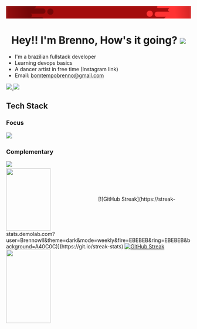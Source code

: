 <img src="https://github.com/Brennowll/Brennowll/blob/main/images/RedBanner.png">

<h1 align="center">
  Hey!! I'm Brenno, How's it going? 
  <img height="40" src="https://emoji.gg/assets/emoji/7333-parrotdance.gif">
</h1>

- I'm a brazilian fullstack developer
- Learning devops basics
- A dancer artist in free time (Instagram link)
- Email: bomtempobrenno@gmail.com



<a href="https://www.linkedin.com/in/brenno-bomtempo/">
  <img src="https://skillicons.dev/icons?i=linkedin&perline=14" />
</a>
<a href="https://www.instagram.com/brennowll/">
  <img src="https://skillicons.dev/icons?i=instagram&perline=14" />
</a>

<h2>Tech Stack</h2>

<h3>Focus</h3>
<img src="https://skillicons.dev/icons?i=typescript,react,python,django&perline=14" />

<h3>Complementary</h3>
<img src="https://skillicons.dev/icons?i=tailwind,mysql,figma,aws,linux&perline=14" />

<div>
  <img  align="center" style="width:49%;height:170px" src="https://github-readme-streak-stats.herokuapp.com?user=Brennowll&theme=dark&border_radius=4.5&mode=weekly&background=A40C0C&border=EBEBEB&ring=EBEBEB&dates=EBEBEB7C&fire=EBEBEB" />
  [![GitHub Streak](https://streak-stats.demolab.com?user=Brennowll&theme=dark&mode=weekly&fire=EBEBEB&ring=EBEBEB&background=A40C0C)](https://git.io/streak-stats)
  <a href="https://git.io/streak-stats"><img src="https://streak-stats.demolab.com?user=Brennowll&theme=dark&mode=weekly&fire=EBEBEB&ring=EBEBEB&background=A40C0C" alt="GitHub Streak" /></a>
  <img  align="center" style="width:49%;height:200px"  src="https://github-readme-stats.anuraghazra1.vercel.app/api/top-langs/?username=Brennowll&border_radius=7&langs_count=2&bg_color=A40C0C&card_width=425&theme=dark&text_color=#EBEBEB"/>
</div>
